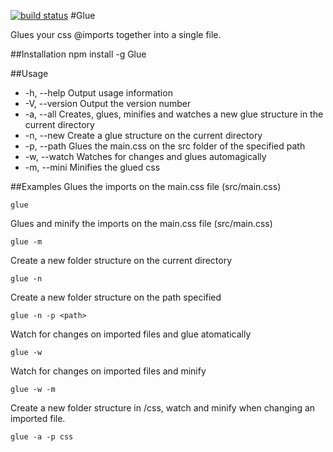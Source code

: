 [![build status](https://secure.travis-ci.org/elving/Glue.png)](http://travis-ci.org/elving/Glue)
#Glue

Glues your css @imports together into a single file.

##Installation
	npm install -g Glue
	
##Usage

* -h, --help         Output usage information
* -V, --version      Output the version number
* -a, --all          Creates, glues, minifies and watches a new glue structure in the current directory
* -n, --new          Create a glue structure on the current directory
* -p, --path <path>  Glues the main.css on the src folder of the specified path
* -w, --watch        Watches for changes and glues automagically
* -m, --mini         Minifies the glued css

##Examples
Glues the imports on the main.css file (src/main.css)
	
	glue
	
Glues and minify the imports on the main.css file (src/main.css)

	glue -m	

Create a new folder structure on the current directory
	
	glue -n
	
Create a new folder structure on the path specified
	
	glue -n	-p <path>

Watch for changes on imported files and glue atomatically

	glue -w
	
Watch for changes on imported files and minify

	glue -w	-m

Create a new folder structure in /css, watch and minify when changing an imported file.

	glue -a -p css
	

